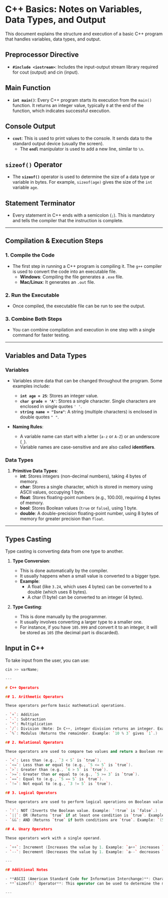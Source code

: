 # C++ Basics: Notes on Variables, Data Types, and Output

This document explains the structure and execution of a basic C++ program that handles variables, data types, and output.

## Preprocessor Directive

- **`#include <iostream>`**: Includes the input-output stream library required for cout (output) and cin (input).

## Main Function

- **`int main()`**: Every C++ program starts its execution from the `main()` function. It returns an integer value, typically `0` at the end of the function, which indicates successful execution.

## Console Output
- **`cout`**: This is used to print values to the console. It sends data to the standard output device (usually the screen).
  - The **`endl`** manipulator is used to add a new line, similar to `\n`.

## `sizeof()` Operator
- The **`sizeof()`** operator is used to determine the size of a data type or variable in bytes. For example, `sizeof(age)` gives the size of the `int` variable `age`.

## Statement Terminator
- Every statement in C++ ends with a semicolon (`;`). This is mandatory and tells the compiler that the instruction is complete.

---

## Compilation & Execution Steps

### 1. **Compile the Code**
- The first step in running a C++ program is compiling it. The `g++` compiler is used to convert the code into an executable file.
  - **Windows**: Compiling the file generates a `.exe` file.
  - **Mac/Linux**: It generates an `.out` file.

### 2. **Run the Executable**
- Once compiled, the executable file can be run to see the output.

### 3. **Combine Both Steps**
- You can combine compilation and execution in one step with a single command for faster testing.

---

## Variables and Data Types

### Variables
- Variables store data that can be changed throughout the program. Some examples include:
  - **`int age = 25`**: Stores an integer value.
  - **`char grade = 'A'`**: Stores a single character. Single characters are enclosed in single quotes `' '`.
  - **`string name = "Isra"`**: A string (multiple characters) is enclosed in double quotes `" "`.

- **Naming Rules**:
  - A variable name can start with a letter (`a-z` or `A-Z`) or an underscore (`_`).
  - Variable names are case-sensitive and are also called **identifiers**.

### Data Types

1. **Primitive Data Types**:
   - **int**: Stores integers (non-decimal numbers), taking 4 bytes of memory.
   - **char**: Stores a single character, which is stored in memory using ASCII values, occupying 1 byte.
   - **float**: Stores floating-point numbers (e.g., 100.00), requiring 4 bytes of memory.
   - **bool**: Stores Boolean values (`true` or `false`), using 1 byte.
   - **double**: A double-precision floating-point number, using 8 bytes of memory for greater precision than `float`.

---

## Types Casting

Type casting is converting data from one type to another.

1. **Type Conversion**:
   - This is done automatically by the compiler.
   - It usually happens when a small value is converted to a bigger type.
   - **Example**: 
     - A float (like `3.24`, which uses 4 bytes) can be converted to a double (which uses 8 bytes).
     - A char (1 byte) can be converted to an integer (4 bytes).

2. **Type Casting**:
   - This is done manually by the programmer.
   - It usually involves converting a larger type to a smaller one.
   - For instance, if you have `105.999` and convert it to an integer, it will be stored as `105` (the decimal part is discarded).

## Input in C++

To take input from the user, you can use:

```cpp
cin >> varName;

---

# C++ Operators

## 1. Arithmetic Operators

These operators perform basic mathematical operations.

- `+`: Addition
- `-`: Subtraction
- `*`: Multiplication
- `/`: Division (Note: In C++, integer division returns an integer. Example: `5 / 2` gives `2`, not `2.5`.)
- `%`: Modulus (Returns the remainder. Example: `10 % 3` gives `1`.)

## 2. Relational Operators

These operators are used to compare two values and return a Boolean result (`true` or `false`).

- `<`: Less than (e.g., `3 < 5` is `true`).
- `<=`: Less than or equal to (e.g., `5 <= 5` is `true`).
- `>`: Greater than (e.g., `6 > 5` is `true`).
- `>=`: Greater than or equal to (e.g., `5 >= 3` is `true`).
- `==`: Equal to (e.g., `5 == 5` is `true`).
- `!=`: Not equal to (e.g., `3 != 5` is `true`).

## 3. Logical Operators

These operators are used to perform logical operations on Boolean values.

- `!`: NOT (Inverts the Boolean value. Example: `!true` is `false`.)
- `||`: OR (Returns `true` if at least one condition is `true`. Example: `(3 < 5 || 2 > 5)` is `true`.)
- `&&`: AND (Returns `true` if both conditions are `true`. Example: `(5 > 3 && 5 > 2)` is `true`.)

## 4. Unary Operators

These operators work with a single operand.

- `++`: Increment (Increases the value by 1. Example: `a++` increases `a` after it's used, `++a` increases `a` before it's used.)
- `--`: Decrement (Decreases the value by 1. Example: `a--` decreases `a` after it's used, `--a` decreases `a` before it's used.)

---

## Additional Notes

- **ASCII (American Standard Code for Information Interchange)**: Characters are stored in memory as their corresponding ASCII values. For example, the letter 'A' is stored as 65.
- **`sizeof()` Operator**: This operator can be used to determine the memory size (in bytes) that a particular variable or data type occupies.

---
